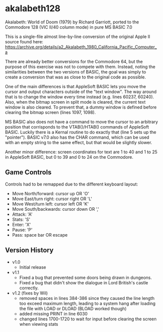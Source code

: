 # akalabeth128
Akalabeth: World of Doom (1979) by Richard Garriott, ported to the Commodore 128 (VIC II/40 column mode) in pure MS BASIC 7.0

This is a single-file almost line-by-line conversion of the original Apple II source found here: https://archive.org/details/a2_Akalabeth_1980_California_Pacific_Computer_a

There are already better conversions for the Commodore 64, but the purpose of this exercise was not to compete with them.
Instead, noting the similarities between the two versions of BASIC, the goal was simply to create a conversion that was as close to the original code as possible.

One of the main differences is that AppleSoft BASIC lets you move the cursor and output characters outside of the "text window".
The way around that is to change the window every time instead (e.g. lines 60237, 60240).
Also, when the bitmap screen in split mode is cleared, the current text window is also cleared.
To prevent that, a dummy window is defined before clearing the bitmap screen (lines 1097, 1098).

MS BASIC also does not have a command to move the cursor to an arbitrary position that corrisponds to the VTAB()/HTAB() commands of AppleSoft BASIC.
Luckily there is a Kernal routine to do exactly that (line 5 sets up the "pointer").
BASIC v7.0 also has the CHAR command, which can be used with an empty string to the same effect, but that would be slightly slower.

Another minor difference: screen coordinates for text are 1 to 40 and 1 to 25 in AppleSoft BASIC, but 0 to 39 and 0 to 24 on the Commodore.

## Game Controls
Controls had to be remapped due to the different keyboard layout:
- Move North/forward: cursor up OR 'O'
- Move East/turn right: cursor right OR 'L'
- Move West/turn left: cursor left OR 'K'
- Move South/backwards: cursor down OR ','
- Attack: 'A'
- Stats: 'S'
- Enter: 'X'
- Pause: 'P'
- Pass: space bar OR escape

## Version History
- v1.0
  - Initial release
- v1.1
  - Fixed a bug that prevented some doors being drawn in dungeons.
  - Fixed a bug that didn't show the dialogue in Lord British's castle correctly.
- v1.2 (fixes by Wil)
  - removed spaces in lines 384-386 since they caused the line length too exceed maximum length, leading to a system hang after loading the file with LOAD or DLOAD (BLOAD worked though)
  - added missing PRINT in line 6030
  - changed lines 1700-1720 to wait for input before clearing the screen when viewing stats
  
  
  